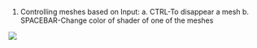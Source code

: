 1. Controlling meshes based on Input: a. CTRL-To disappear a mesh b. SPACEBAR-Change color of shader of one of the meshes

![](https://github.com/sHoEbHaMm/3D-Game-Engine/blob/main/3DE.gif)
